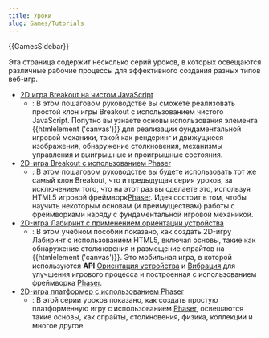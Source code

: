 ```yaml
---
title: Уроки
slug: Games/Tutorials
---
```


{{GamesSidebar}}

Эта страница содержит несколько серий уроков, в которых освещаются различные рабочие процессы для эффективного создания разных типов веб-игр.

- [2D игра Breakout на чистом JavaScript](/ru/docs/Games/Workflows/2D_Breakout_game_pure_JavaScript)
  - : В этом пошаговом руководстве вы сможете реализовать простой клон игры Breakout с использованием чистого JavaScript. Попутно вы узнаете основы использования элемента {{htmlelement ('canvas')}} для реализации фундаментальной игровой механики, такой как рендеринг и движущиеся изображения, обнаружение столкновения, механизмы управления и выигрышные и проигрышные состояния.
- [2D-игра Breakout с использованием Phaser](/ru/docs/Games/Workflows/2D_breakout_game_Phaser)
  - : В этом пошаговом руководстве вы будете использовать тот же самый клон Breakout, что и предыдущая серия уроков, за исключением того, что на этот раз вы сделаете это, используя HTML5 игровой фреймворк[Phaser](http://phaser.io/). Идея состоит в том, чтобы научить некоторым основам (и преимуществам) работы с фреймворками наряду с фундаментальной игровой механикой.
- [2D-игра Лабиринт с применением ориентации устройства](/ru/docs/Games/Workflows/HTML5_Gamedev_Phaser_Device_Orientation)
  - : В этом учебном пособии показано, как создать 2D-игру Лабиринт с использованием HTML5, включая основы, такие как обнаружение столкновения и размещение спрайтов на {{htmlelement ('canvas')}}. Это мобильная игра, в которой используются **API** [Ориентация устройства](/en-US/Apps/Build/gather_and_modify_data/responding_to_device_orientation_changes) и [Вибрация](/ru/docs/Web/Guide/API/Vibration) для улучшения игрового процесса и построенная с использованием фреймворка [Phaser](http://phaser.io/).
- [2D-игра платформер с использованием Phaser](https://mozdevs.github.io/html5-games-workshop/en/guides/platformer/start-here/)
  - : В этой серии уроков показано, как создать простую платформенную игру с использованием [Phaser](http://phaser.io/), освещаются такие основы, как спрайты, столкновения, физика, коллекции и многое другое.

